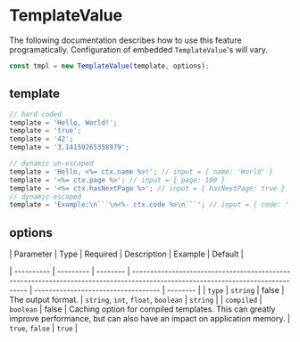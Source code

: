 # TemplateValue

The following documentation describes how to use this feature programatically. Configuration of embedded `TemplateValue`'s
will vary.

```javascript
const tmpl = new TemplateValue(template, options);
```

## template

```javascript
// hard coded
template = 'Hello, World!';
template = 'true';
template = '42';
template = '3.14159265358979';

// dynamic un-escaped
template = 'Hello, <%= ctx.name %>!'; // input = { name: 'World' }
template = '<%= ctx.page %>'; // input = { page: 100 }
template = '<%= ctx.hasNextPage %>'; // input = { hasNextPage: true }
// dynamic escaped
template = 'Example:\n```\n<%- ctx.code %>\n```'; // input = { code: '...' }
```

## options

| Parameter  | Type      | Required | Description                                                                                                                     | Example                             | Default  |

| ---------- | --------- | -------- | ------------------------------------------------------------------------------------------------------------------------------- | ----------------------------------- | -------- |
| `type`     | `string`  | false    | The output format.                                                                                                              | `string`, `int`, `float`, `boolean` | `string` |
| `compiled` | `boolean` | false    | Caching option for compiled templates. This can greatly improve performance, but can also have an impact on application memory. | `true`, `false`                     | `true`   |
